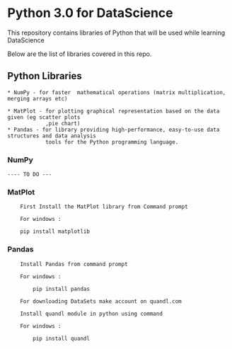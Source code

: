 # Python 3.0 for DataScience

This repository contains libraries of Python that will be used while learning DataScience

Below are the list of libraries covered in this repo.

## Python Libraries

```
* NumPy - for faster  mathematical operations (matrix multiplication, merging arrays etc)

* MatPlot - for plotting graphical representation based on the data given (eg scatter plots 
			,pie chart)
* Pandas - for library providing high-performance, easy-to-use data structures and data analysis
			tools for the Python programming language.
```

### NumPy

	---- TO DO ---


### MatPlot

	
		First Install the MatPlot library from Command prompt
		
		For windows :
	
		pip install matplotlib
		
		
### Pandas

		Install Pandas from command prompt
		
		For windows :
		
			pip install pandas

		For downloading DataSets make account on quandl.com
	
		Install quandl module in python using command
		
		For windows :
		
			pip install quandl
